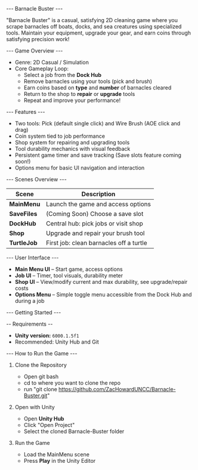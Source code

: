 --- Barnacle Buster ---

"Barnacle Buster" is a casual, satisfying 2D cleaning game where you scrape barnacles off boats, docks, and sea creatures using specialized tools. Maintain your equipment, upgrade your gear, and earn coins through satisfying precision work!


--- Game Overview ---

- Genre: 2D Casual / Simulation
- Core Gameplay Loop:
  - Select a job from the **Dock Hub**
  - Remove barnacles using your tools (pick and brush)
  - Earn coins based on **type** and **number** of barnacles cleared
  - Return to the shop to **repair** or **upgrade** tools
  - Repeat and improve your performance!


--- Features ---

- Two tools: Pick (default single click) and Wire Brush (AOE click and drag)
- Coin system tied to job performance
- Shop system for repairing and upgrading tools
- Tool durability mechanics with visual feedback
- Persistent game timer and save tracking (Save slots feature coming soon!)
- Options menu for basic UI navigation and interaction


--- Scenes Overview ---

| Scene        | Description                               |
|--------------|-------------------------------------------|
| **MainMenu** | Launch the game and access options |
| **SaveFiles** | (Coming Soon) Choose a save slot |
| **DockHub** | Central hub: pick jobs or visit shop |
| **Shop** | Upgrade and repair your brush tool |
| **TurtleJob** | First job: clean barnacles off a turtle |


--- User Interface ---

- **Main Menu UI** – Start game, access options
- **Job UI** – Timer, tool visuals, durability meter
- **Shop UI** – View/modify current and max durability, see upgrade/repair costs
- **Options Menu** – Simple toggle menu accessible from the Dock Hub and during a job


--- Getting Started ---

-- Requirements --
  - **Unity version:** `6000.1.5f1`
  - Recommended: Unity Hub and Git

--- How to Run the Game ---

1. Clone the Repository
   - Open git bash
   - cd to where you want to clone the repo
   - run "git clone https://github.com/ZacHowardUNCC/Barnacle-Buster.git"
  
2. Open with Unity
   - Open **Unity Hub**
   - Click "Open Project"
   - Select the cloned Barnacle-Buster folder
   
3. Run the Game
   - Load the MainMenu scene
   - Press **Play** in the Unity Editor
